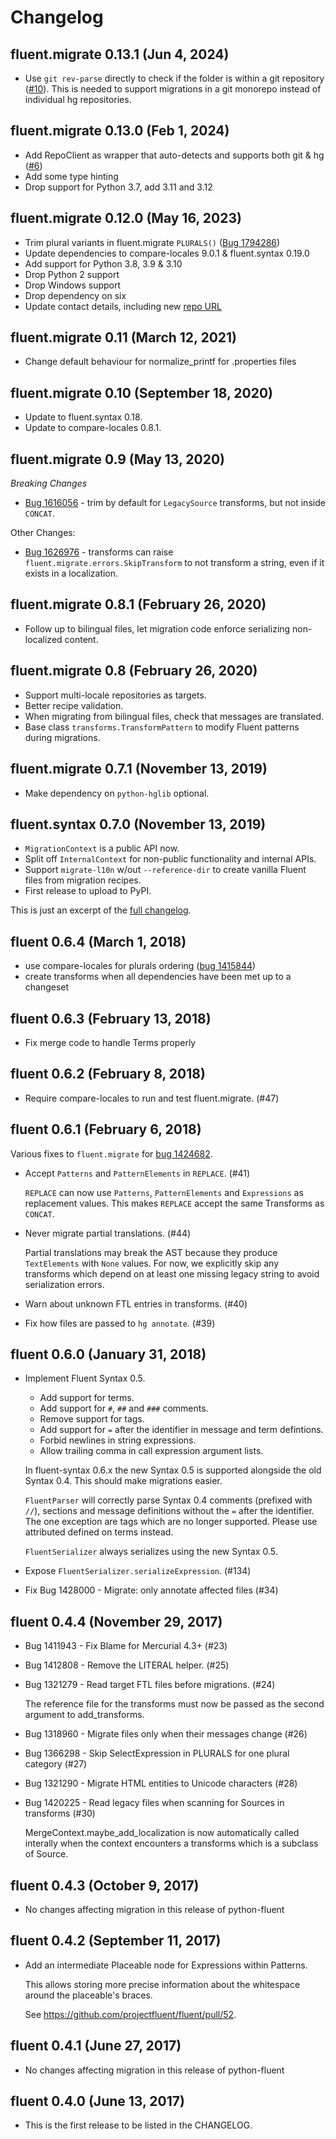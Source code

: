 # Changelog

## fluent.migrate 0.13.1 (Jun 4, 2024)

  - Use `git rev-parse` directly to check if the folder is within a git repository ([#10](https://github.com/mozilla/fluent-migrate/pull/10)). This is needed to support migrations in a git monorepo instead of individual hg repositories.

## fluent.migrate 0.13.0 (Feb 1, 2024)

  - Add RepoClient as wrapper that auto-detects and supports both git & hg ([#6](https://github.com/mozilla/fluent-migrate/pull/6))
  - Add some type hinting
  - Drop support for Python 3.7, add 3.11 and 3.12

## fluent.migrate 0.12.0 (May 16, 2023)

  - Trim plural variants in fluent.migrate `PLURALS()` ([Bug 1794286](https://bugzilla.mozilla.org/show_bug.cgi?1794286))
  - Update dependencies to compare-locales 9.0.1 & fluent.syntax 0.19.0
  - Add support for Python 3.8, 3.9 & 3.10
  - Drop Python 2 support
  - Drop Windows support
  - Drop dependency on six
  - Update contact details, including new [repo URL](https://github.com/mozilla/fluent-migrate)

## fluent.migrate 0.11 (March 12, 2021)

  - Change default behaviour for normalize_printf for .properties files

## fluent.migrate 0.10 (September 18, 2020)

  - Update to fluent.syntax 0.18.
  - Update to compare-locales 0.8.1.

## fluent.migrate 0.9 (May 13, 2020)

*Breaking Changes*

  - [Bug 1616056](https://bugzilla.mozilla.org/show_bug.cgi?id=1616056) - trim by default for `LegacySource` transforms, but not inside `CONCAT`.

Other Changes:

  - [Bug 1626976](https://bugzilla.mozilla.org/show_bug.cgi?id=1626976) - transforms can raise `fluent.migrate.errors.SkipTransform` to not transform a string, even if it exists in a localization.

## fluent.migrate 0.8.1 (February 26, 2020)

  - Follow up to bilingual files, let migration code enforce serializing non-localized content.

## fluent.migrate 0.8 (February 26, 2020)

  - Support multi-locale repositories as targets.
  - Better recipe validation.
  - When migrating from bilingual files, check that messages are translated.
  - Base class `transforms.TransformPattern` to modify Fluent patterns during migrations.

## fluent.migrate 0.7.1 (November 13, 2019)

  - Make dependency on `python-hglib` optional.

## fluent.syntax 0.7.0 (November 13, 2019)

  - `MigrationContext` is a public API now.
  - Split off `InternalContext` for non-public functionality and
  internal APIs.
  - Support `migrate-l10n` w/out `--reference-dir` to create vanilla
  Fluent files from migration recipes.
  - First release to upload to PyPI.

This is just an excerpt of the [full changelog](https://hg.mozilla.org/l10n/fluent-migration/changelog?rev=0.6.4::0.7.0&revcount=80).

## fluent 0.6.4 (March 1, 2018)

  - use compare-locales for plurals ordering ([bug 1415844](https://bugzilla.mozilla.org/show_bug.cgi?id=1415844))
  - create transforms when all dependencies have been met up to a changeset

## fluent 0.6.3 (February 13, 2018)

  - Fix merge code to handle Terms properly

## fluent 0.6.2 (February 8, 2018)

  - Require compare-locales to run and test fluent.migrate. (#47)

## fluent 0.6.1 (February 6, 2018)

Various fixes to `fluent.migrate` for [bug 1424682][].

[bug 1424682]: https://bugzilla.mozilla.org/show_bug.cgi?id=1424682

  - Accept `Patterns` and `PatternElements` in `REPLACE`. (#41)

    `REPLACE` can now use `Patterns`, `PatternElements` and `Expressions` as
    replacement values. This makes `REPLACE` accept the same Transforms as
    `CONCAT`.

  - Never migrate partial translations. (#44)

    Partial translations may break the AST because they produce
    `TextElements` with `None` values. For now, we explicitly skip any
    transforms which depend on at least one missing legacy string to avoid
    serialization errors.

  - Warn about unknown FTL entries in transforms. (#40)
  - Fix how files are passed to `hg annotate`. (#39)

## fluent 0.6.0 (January 31, 2018)

  - Implement Fluent Syntax 0.5.

    - Add support for terms.
    - Add support for `#`, `##` and `###` comments.
    - Remove support for tags.
    - Add support for `=` after the identifier in message and term
      defintions.
    - Forbid newlines in string expressions.
    - Allow trailing comma in call expression argument lists.

    In fluent-syntax 0.6.x the new Syntax 0.5 is supported alongside the old
    Syntax 0.4. This should make migrations easier.

    `FluentParser` will correctly parse Syntax 0.4 comments (prefixed with
    `//`), sections and message definitions without the `=` after the
    identifier. The one exception are tags which are no longer supported.
    Please use attributed defined on terms instead.

    `FluentSerializer` always serializes using the new Syntax 0.5.

  - Expose `FluentSerializer.serializeExpression`. (#134)

  - Fix Bug 1428000 - Migrate: only annotate affected files (#34)


## fluent 0.4.4 (November 29, 2017)

  - Bug 1411943 - Fix Blame for Mercurial 4.3+ (#23)
  - Bug 1412808 - Remove the LITERAL helper. (#25)
  - Bug 1321279 - Read target FTL files before migrations. (#24)

    The reference file for the transforms must now be passed as the second
    argument to add_transforms.

  - Bug 1318960 - Migrate files only when their messages change (#26)
  - Bug 1366298 - Skip SelectExpression in PLURALS for one plural category (#27)
  - Bug 1321290 - Migrate HTML entities to Unicode characters (#28)
  - Bug 1420225 - Read legacy files when scanning for Sources in transforms (#30)

    MergeContext.maybe_add_localization is now automatically called
    interally when the context encounters a transforms which is a subclass of
    Source.


## fluent 0.4.3 (October 9, 2017)

  - No changes affecting migration in this release of python-fluent


## fluent 0.4.2 (September 11, 2017)

  - Add an intermediate Placeable node for Expressions within Patterns.

    This allows storing more precise information about the whitespace around
    the placeable's braces.

    See https://github.com/projectfluent/fluent/pull/52.

## fluent 0.4.1 (June 27, 2017)

  - No changes affecting migration in this release of python-fluent

## fluent 0.4.0 (June 13, 2017)

  - This is the first release to be listed in the CHANGELOG.
